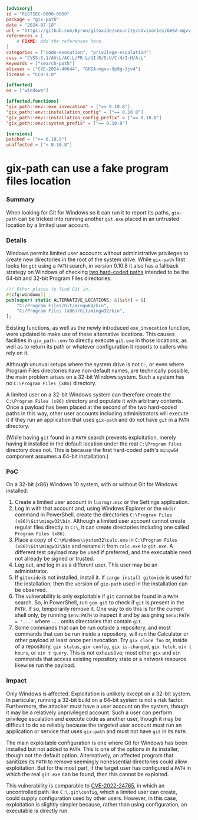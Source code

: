 ```toml
[advisory]
id = "RUSTSEC-0000-0000"
package = "gix-path"
date = "2024-07-18"
url = "https://github.com/Byron/gitoxide/security/advisories/GHSA-mgvv-9p9g-3jv4"
references = [
    # FIXME: Add the references here.
]
categories = ["code-execution", "privilege-escalation"]
cvss = "CVSS:3.1/AV:L/AC:L/PR:L/UI:R/S:U/C:H/I:H/A:L"
keywords = ["search-path"]
aliases = ["CVE-2024-40644", "GHSA-mgvv-9p9g-3jv4"]
license = "CC0-1.0"

[affected]
os = ["windows"]

[affected.functions]
"gix_path::env::exe_invocation" = ["== 0.10.8"]
"gix_path::env::installation_config" = ["== 0.10.8"]
"gix_path::env::installation_config_prefix" = ["== 0.10.8"]
"gix_path::env::system_prefix" = ["== 0.10.8"]

[versions]
patched = [">= 0.10.9"]
unaffected = ["< 0.10.8"]
```

# gix-path can use a fake program files location

### Summary

When looking for Git for Windows so it can run it to report its paths, `gix-path` can be tricked into running another `git.exe` placed in an untrusted location by a limited user account.

### Details

Windows permits limited user accounts without administrative privileges to create new directories in the root of the system drive. While `gix-path` first looks for `git` using a `PATH` search, in version 0.10.8 it also has a fallback strategy on Windows of checking [two hard-coded paths](https://github.com/Byron/gitoxide/blob/6cd8b4665bb7582f744c3244abaef812be39ec35/gix-path/src/env/git.rs#L9-L14) intended to be the 64-bit and 32-bit Program Files directories:

```rust
/// Other places to find Git in.
#[cfg(windows)]
pub(super) static ALTERNATIVE_LOCATIONS: &[&str] = &[
    "C:/Program Files/Git/mingw64/bin",
    "C:/Program Files (x86)/Git/mingw32/bin",
];
```

Existing functions, as well as the newly introduced `exe_invocation` function, were updated to make use of these alternative locations. This causes facilities in `gix_path::env` to directly execute `git.exe` in those locations, as well as to return its path or whatever configuration it reports to callers who rely on it.

Although unusual setups where the system drive is not `C:`, or even where Program Files directories have non-default names, are technically possible, the main problem arises on a 32-bit Windows system. Such a system has no `C:\Program Files (x86)` directory.

A limited user on a 32-bit Windows system can therefore create the `C:\Program Files (x86)` directory and populate it with arbitrary contents. Once a payload has been placed at the second of the two hard-coded paths in this way, other user accounts including administrators will execute it if they run an application that uses `gix-path` and do not have `git` in a `PATH` directory.

(While having `git` found in a `PATH` search prevents exploitation, merely having it installed in the default location under the real `C:\Program Files` directory does not. This is because the first hard-coded path's `mingw64` component assumes a 64-bit installation.)

### PoC

On a 32-bit (x86) Windows 10 system, with or without Git for Windows installed:

1. Create a limited user account in `lusrmgr.msc` or the Settings application.
2. Log in with that account and, using Windows Explorer or the `mkdir` command in PowerShell, create the directories `C:\Program Files (x86)\Git\mingw32\bin`. Although a limited user account cannot create regular files directly in `C:\`, it can create directories including one called `Program Files (x86)`.
3. Place a copy of `C:\Windows\system32\calc.exe` in `C:\Program Files (x86)\Git\mingw32\bin` and rename it from `calc.exe` to `git.exe`. A different test payload may be used if preferred, and the executable need not already be signed or trusted.
4. Log out, and log in as a different user. This user may be an administrator.
5. If `gitoxide` is not installed, install it. If `cargo install gitoxide` is used for the installation, then the version of `gix-path` used in the installation can be observed.
6. The vulnerability is only exploitable if `git` cannot be found in a `PATH` search. So, in PowerShell, run `gcm git` to check if `git` is present in the `PATH`. If so, temporarily remove it. One way to do this is for the current shell only, by running `$env:PATH` to inspect it and by assigning `$env:PATH = '...'` where `...` omits directories that contain `git`.
7. Some commands that can be run outside a repository, and most commands that can be run inside a repository, will run the Calculator or other payload at least once per invocation. Try `gix clone foo` or, inside of a repository, `gix status`, `gix config`, `gix is-changed`, `gix fetch`, `ein t hours`, or `ein t query`. This is not exhaustive; most other `gix` and `ein` commands that access existing repository state or a network resource likewise run the payload.

### Impact

Only Windows is affected. Exploitation is unlikely except on a 32-bit system. In particular, running a 32-bit build on a 64-bit system is not a risk factor. Furthermore, the attacker must have a user account on the system, though it may be a relatively unprivileged account. Such a user can perform privilege escalation and execute code as another user, though it may be difficult to do so reliably because the targeted user account must run an application or service that uses `gix-path` and must not have `git` in its `PATH`.

The main exploitable configuration is one where Git for Windows has been installed but not added to `PATH`. This is one of the options in its installer, though not the default option. Alternatively, an affected program that sanitizes its `PATH` to remove seemingly nonessential directories could allow exploitation. But for the most part, if the target user has configured a `PATH` in which the real `git.exe` can be found, then this cannot be exploited.

This vulnerability is comparable to [CVE-2022-24765](https://github.com/git-for-windows/git/security/advisories/GHSA-vw2c-22j4-2fh2), in which an uncontrolled path like `C:\.git\config`, which a limited user can create, could supply configuration used by other users. However, in this case, exploitation is slightly simpler because, rather than using configuration, an executable is directly run.
